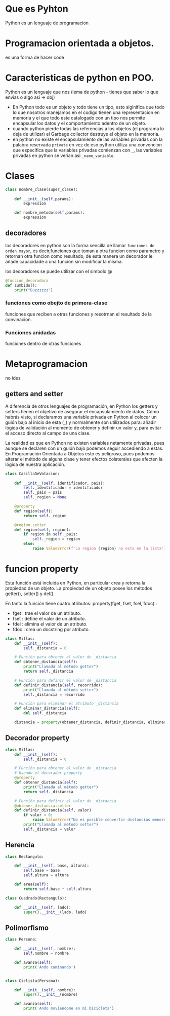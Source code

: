 # Que es Pyhton
Python es un lenguaje de programacion 

# Programacion orientada a objetos.
es una forma de hacer code

# Caracteristicas de python en POO.
Python es un lenguaje que nos (lema de python - tienes que saber lo que envias o algo asi -> obj)

- En Python todo es un objeto y todo tiene un tipo, esto siginifica que todo lo que nosotros manejamos en el codigo tienen una representacion en memoria y el que todo este catalogado con un tipo nos permite encapsular los datos y el comportamiento adentro de un objeto.
- cuando python pierde todas las referencias a los objetos (el programa lo deja de utilizar) el Garbage collector destruye el objeto en la memoria.
- en python no existe el encapsulamiento de las variables privadas con la palabra reservada `private` en vez de eso python utiliza una convencion que especifica que la variables privadas comienzan con `_`, las variables privadas en python se verian asi `_name_variable`. 

# Clases

```python
class nombre_clase(super_clase):
    
    def __init__(self,params):
        expression

    def nombre_metodo(self,params):
        expression
```
## decoradores
los decoradores en python son la forma sencilla de llamar `funciones de orden mayor`, es decir,funciones que toman a otra funcion como parametro y retornan otra funcion como resultado, de esta manera un decorador le añade capacidade a una funcion sin modificar la misma.

los decoradores se puede utilizar con el simbolo @ 

```python
@funcion_decoradora
def zumbido():
	print("Buzzzzzz")
```

### funciones como obejto de primera-clase
funciones que reciben a otras funciones y resotrnan el resultado de la convinacion.

### Funciones anidadas
funciones dentro de otras funciones

# Metaprogramacion
no ides
## getters and setter
A diferencia de otros lenguajes de programación, en Python los getters y setters tienen el objetivo de asegurar el encapsulamiento de datos. Cómo habrás visto, si declaramos una variable privada en Python al colocar un guión bajo al inicio de esta (_) y normalmente son utilizados para: añadir lógica de validación al momento de obtener y definir un valor y, para evitar el acceso directo al campo de una clase.

La realidad es que en Python no existen variables netamente privadas, pues aunque se declaren con un guión bajo podemos seguir accediendo a estas. En Programación Orientada a Objetos esto es peligroso, pues podemos alterar el método de alguna clase y tener efectos colaterales que afecten la lógica de nuestra aplicación.

```python
class CasillaDeVotacion:
    
    def __init__(self, identificador, pais):
        self._identificador = identificador
        self._pais = pais
        self._region = None

    @property
    def region(self):
        return self._region

    @region.setter
    def region(self, region):
        if region in self._pais:
            self._region = region
        else:
            raise ValueError(f'La region {region} no esta en la lista')
```

# funcion property
Esta función está incluida en Python, en particular crea y retorna la propiedad de un objeto. La propiedad de un objeto posee los métodos getter(), setter() y del().

En tanto la función tiene cuatro atributos: property(fget, fset, fsel, fdoc) :

- fget : trae el valor de un atributo.
- fset : define el valor de un atributo.
- fdel : elimina el valor de un atributo.
- fdoc : crea un docstring por atributo.

```python
class Millas:
	def __init__(self):
		self._distancia = 0

	# Función para obtener el valor de _distancia
	def obtener_distancia(self):
		print("Llamada al método getter")
		return self._distancia

	# Función para definir el valor de _distancia
	def definir_distancia(self, recorrido):
		print("Llamada al método setter")
		self._distancia = recorrido

	# Función para eliminar el atributo _distancia
	def eliminar_distancia(self):
		del self._distancia

	distancia = property(obtener_distancia, definir_distancia, eliminar_distancia)
```
## Decorador property
```python
class Millas:
	def __init__(self):
		self._distancia = 0

	# Función para obtener el valor de _distancia
	# Usando el decorador property
	@property
	def obtener_distancia(self):
		print("Llamada al método getter")
		return self._distancia

	# Función para definir el valor de _distancia
	@obtener_distancia.setter
	def definir_distancia(self, valor)
		if valor < 0:
			raise ValueError("No es posible convertir distancias menores a 0.")
		print("Llamada al método setter")
		self._distancia = valor
```
## Herencia

```python
class Rectangulo:

    def __init__(self, base, altura):
        self.base = base
        self.altura = altura

    def area(self):
        return self.base * self.altura

class Cuadrado(Rectangulo):

    def __init__(self, lado):
        super().__init__(lado, lado)
```
## Polimorfismo
```python
class Persona:

    def __init__(self, nombre):
        self.nombre = nombre

    def avanza(self):
        print('Ando caminando')


class Ciclista(Persona):

    def __init__(self, nombre):
        super().__init__(nombre)

    def avanza(self):
        print('Ando moviendome en mi bicicleta')
```